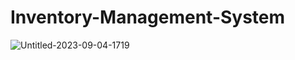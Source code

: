 # Inventory-Management-System
![Untitled-2023-09-04-1719](https://github.com/TasbehTakrore/Inventory-Management-System/assets/71009816/0e597b89-7143-47b1-92ee-c690c970e99e)
